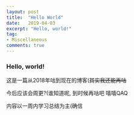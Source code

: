 ```yaml
---
layout: post
title:  "Hello World"
date:   2019-04-03
excerpt: "Hello, world!"
tag:
- Miscellaneous 
comments: true
---
```


### Hello, world!

这是一篇从2018年咕到现在的博客(~~其实我还能再咕~~

今后应该会周更?(谁知道呢, 到时候再咕吧 嘻嘻QAQ

内容以一周内学习总结为主(确信
